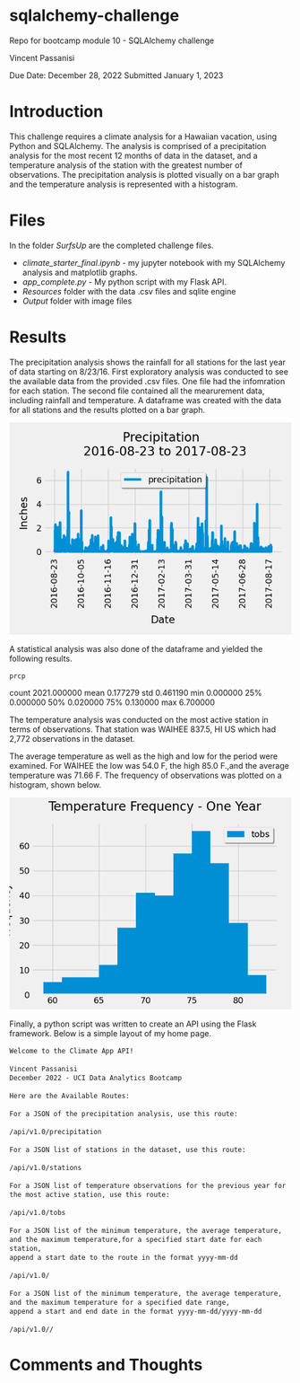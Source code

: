 # sqlalchemy-challenge
Repo for bootcamp module 10 - SQLAlchemy challenge

Vincent Passanisi

Due Date: December 28, 2022
Submitted January 1, 2023

# **Introduction**

This challenge requires a climate analysis for a Hawaiian vacation, using Python and SQLAlchemy. The analysis is comprised of a precipitation analysis for the most recent 12 months of data in the dataset, and a temperature analysis of the station with the greatest number of observations. The precipitation analysis is plotted visually on a bar graph and the temperature analysis is represented with a histogram.

# **Files**

In the folder *SurfsUp* are the completed challenge files.

* *climate_starter_final.ipynb* - my jupyter notebook with my SQLAlchemy analysis and matplotlib graphs.
* *app_complete.py* - My python script with my Flask API.
* *Resources* folder with the data .csv files and sqlite engine
* *Output* folder with image files

# **Results**

The precipitation analysis shows the rainfall for all stations for the last year of data starting on 8/23/16. First exploratory analysis was conducted to see the available data from the provided .csv files. One file had the infomration for each station. The second file contained all the mearurement data, including rainfall and temperature. A dataframe was created with the data for all stations and the results plotted on a bar graph.

![Precipitation Analysis](SurfsUp/Output/precipitation_12mo.png)

A statistical analysis was also done of the dataframe and yielded the following results.

	prcp
count	2021.000000
mean	0.177279
std	0.461190
min	0.000000
25%	0.000000
50%	0.020000
75%	0.130000
max	6.700000

The temperature analysis was conducted on the most active station in terms of observations. That station was WAIHEE 837.5, HI US which had 2,772 observations in the dataset. 

The average temperature as well as the high and low for the period were examined. For WAIHEE the low was 54.0 F, the high 85.0 F.,and the average temperature was 71.66 F. The frequency of observations was plotted on a histogram, shown below.


![Temperature histogram for Waihee](SurfsUp/Output/temp_frequency.png)

Finally, a python script was written to create an API using the Flask framework. Below is a simple layout of my home page.

    Welcome to the Climate App API!

    Vincent Passanisi
    December 2022 - UCI Data Analytics Bootcamp

    Here are the Available Routes:

    For a JSON of the precipitation analysis, use this route:

    /api/v1.0/precipitation

    For a JSON list of stations in the dataset, use this route:

    /api/v1.0/stations

    For a JSON list of temperature observations for the previous year for the most active station, use this route:

    /api/v1.0/tobs

    For a JSON list of the minimum temperature, the average temperature, and the maximum temperature,for a specified start date for each station,
    append a start date to the route in the format yyyy-mm-dd

    /api/v1.0/

    For a JSON list of the minimum temperature, the average temperature, and the maximum temperature for a specified date range,
    append a start and end date in the format yyyy-mm-dd/yyyy-mm-dd

    /api/v1.0//

# **Comments and Thoughts**
